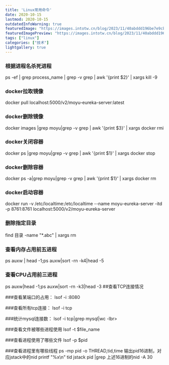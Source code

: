 ```yaml
---
title: 'Linux常用命令'
date: 2020-10-15
lastmod: 2020-10-15
outdatedInfoWarning: true
featuredImage: "https://images.intotw.cn/blog/2023/11/40abddd196be7e9cb79b83534d4983a4.webp"
featuredImagePreview: "https://images.intotw.cn/blog/2023/11/40abddd196be7e9cb79b83534d4983a4.webp"
tags: ["linux"]
categories: ["技术"]
lightgallery: true
---
```


### 根据进程名杀死进程
ps -ef | grep process_name | grep -v grep | awk '{print $2}' | xargs kill -9

### docker拉取镜像
docker pull localhost:5000/v2/moyu-eureka-server:latest

### docker删除镜像
docker images |grep moyu|grep -v grep | awk '{print $3}' | xargs docker rmi

### docker关闭容器
docker ps |grep moyu|grep -v grep | awk '{print $1}' | xargs docker stop

### docker删除容器
docker ps -a|grep moyu|grep -v grep | awk '{print $1}' | xargs docker rm

### docker启动容器
docker run -v /etc/localtime:/etc/localtime --name moyu-eureka-server -itd -p 8761:8761 localhost:5000/v2/moyu-eureka-server  

### 删除指定目录
find 目录 -name "*.abc" | xargs rm

### 查看内存占用前五进程
ps auxw | head -1;ps auxw|sort -rn -k4|head -5 

### 查看CPU占用前三进程
ps auxw|head -1;ps auxw|sort -rn -k3|head -3
##查看TCP连接情况

###查看某端口的占用：
lsof -i :8080

###查看所有tcp连接：
lsof -i tcp

###统计mysql连接数：
lsof -i tcp|grep mysql|wc -lbr>

###查看文件被哪些进程使用
lsof -t $file_name

###查看进程使用了哪些文件
lsof -p $pid

###查看进程里有哪些线程
ps -mp pid -o THREAD,tid,time 输出pid16进制，对应jstack中的nid
printf "%x\n" tid
jstack pid |grep 上述16进制的nid -A 30
